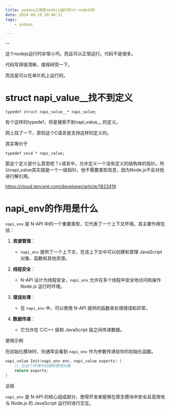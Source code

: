 ```yaml
---
title: yodaos之微型nodejs运行时rt-node分析
date: 2024-08-18 10:46:11
tags:
	- yodaos

---
```


--

这个nodejs运行时非常小巧，而且可以正常运行。代码不是很多。

代码写得很清晰，值得研究一下。

而且是可以在单片机上运行的。

# struct napi_value__找不到定义

```
typedef struct napi_value__* napi_value;
```

有个这样的typedef，但是搜索不到napi_value__ 的定义。

网上找了一下，原则这个C语言是支持这样的定义的。

其实等价于

```
typedef void * napi_value;
```

那这个定义是什么意思呢？c语言中，允许定义一个没有定义的结构体的指针。所以napi_value其实就是一个一级指针。他不需要类型信息，因为Node.js不会对他进行解引用。

https://cloud.tencent.com/developer/article/1822419

# napi_env的作用是什么

`napi_env` 是 N-API 中的一个重要类型，它代表了一个上下文环境。其主要作用包括：

1. **资源管理**：
   - `napi_env` 提供了一个上下文，在该上下文中可以创建和管理 JavaScript 对象、函数和其他资源。

2. **线程安全**：
   - N-API 设计为线程安全，`napi_env` 允许在多个线程中安全地访问和操作 Node.js 运行时环境。

3. **错误处理**：
   - 在 `napi_env` 中，可以使用 N-API 提供的函数来处理错误和异常。

4. **数据传递**：
   - 它允许在 C/C++ 层和 JavaScript 层之间传递数据。

使用示例

在初始化模块时，你通常会看到 `napi_env` 作为参数传递给你的初始化函数。

```c
napi_value Init(napi_env env, napi_value exports) {
    // 在这个环境中创建和管理对象
    return exports;
}
```

总结

`napi_env` 是 N-API 的核心组成部分，使得开发者能够在原生模块中安全且高效地与 Node.js 的 JavaScript 运行时进行交互。